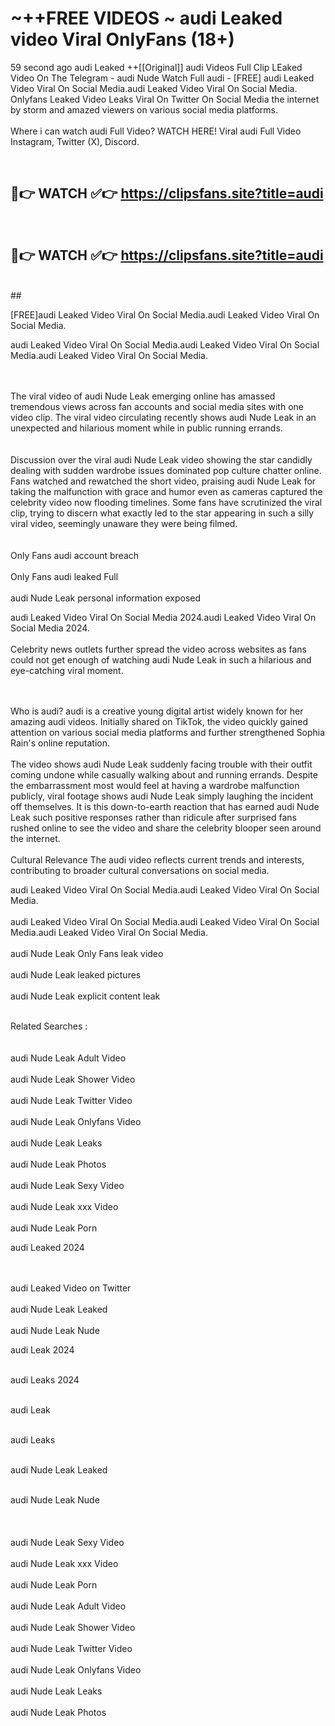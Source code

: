 # ~++FREE VIDEOS ~ audi Leaked video Viral OnlyFans (18+)<br>


59 second ago audi Leaked ++[[Original]] audi Videos Full Clip LEaked Video On The Telegram  - audi Nude  Watch Full audi - [FREE] audi Leaked Video Viral On Social Media.audi Leaked Video Viral On Social Media.   Onlyfans Leaked Video Leaks Viral On Twitter On Social Media the internet by storm and amazed viewers on various social media platforms. <br><br>
Where i can watch audi Full Video? WATCH HERE! Viral audi Full Video Instagram, Twitter (X), Discord. <br>


 <br>

##  🔴👉 WATCH ✅👉  <a href="https://clipsfans.site?title=audi&ref=git">https://clipsfans.site?title=audi</a> <br>
  <br>

##  🔴👉 WATCH ✅👉  <a href="https://clipsfans.site?title=audi&ref=git">https://clipsfans.site?title=audi</a> <br>
  <br>
  ##



[FREE]audi Leaked Video Viral On Social Media.audi Leaked Video Viral On Social Media. <br>

audi Leaked Video Viral On Social Media.audi Leaked Video Viral On Social Media.audi Leaked Video Viral On Social Media. <br>


  <br>

  <br>
The viral video of audi Nude Leak emerging online has amassed tremendous views across fan accounts and social media sites with one video clip. The viral video circulating recently shows audi Nude Leak in an unexpected and hilarious moment while in public running errands.<br>
<br>


<br>
Discussion over the viral audi Nude Leak video showing the star candidly dealing with sudden wardrobe issues dominated pop culture chatter online. Fans watched and rewatched the short video, praising audi Nude Leak for taking the malfunction with grace and humor even as cameras captured the celebrity video now flooding timelines. Some fans have scrutinized the viral clip, trying to discern what exactly led to the star appearing in such a silly viral video, seemingly unaware they were being filmed.<br>
<br>
<br> 
Only Fans audi account breach<br>
<br>
Only Fans audi leaked Full <br>
<br>
audi Nude Leak personal information exposed<br>

audi Leaked Video Viral On Social Media 2024.audi Leaked Video Viral On Social Media 2024. <br>
<br>
Celebrity news outlets further spread the video across websites as fans could not get enough of watching audi Nude Leak in such a hilarious and eye-catching viral moment.<br>
<br>

<br>
Who is audi? audi is a creative young digital artist widely known for her amazing audi videos. Initially shared on TikTok, the video quickly gained attention on various social media platforms and further strengthened Sophia Rain's online reputation.<br>
<br>
The video shows audi Nude Leak suddenly facing trouble with their outfit coming undone while casually walking about and running errands. Despite the embarrassment most would feel at having a wardrobe malfunction publicly, viral footage shows audi Nude Leak simply laughing the incident off themselves. It is this down-to-earth reaction that has earned audi Nude Leak such positive responses rather than ridicule after surprised fans rushed online to see the video and share the celebrity blooper seen around the internet.<br>
<br>
Cultural Relevance The audi video reflects current trends and interests, contributing to broader cultural conversations on social media.<br>

audi Leaked Video Viral On Social Media.audi Leaked Video Viral On Social Media.<br>
<br>
audi Leaked Video Viral On Social Media.audi Leaked Video Viral On Social Media.audi Leaked Video Viral On Social Media.<br>
<br>
audi Nude Leak Only Fans leak video<br>
<br>
audi Nude Leak leaked pictures<br>
<br>
audi Nude Leak explicit content leak<br>


<br>
Related Searches :<br>
<br>

<br>
audi Nude Leak Adult Video<br>
<br>
audi Nude Leak Shower Video<br>
<br>
audi Nude Leak Twitter Video<br>
<br>
audi Nude Leak Onlyfans Video<br>
<br>
audi Nude Leak Leaks<br>
<br>
audi Nude Leak Photos<br>

<br>
audi Nude Leak Sexy Video<br>
<br>
audi Nude Leak xxx Video<br>
<br>
audi Nude Leak Porn<br>

audi  Leaked 2024 <br> <br>
<br>

audi Leaked Video on Twitter <br>
<br>
audi Nude Leak Leaked<br>
<br>
audi Nude Leak Nude<br>


audi  Leak 2024 <br> <br>



audi  Leaks 2024 <br> <br>



 
audi  Leak<br> <br>



audi  Leaks<br> <br>


audi Nude Leak Leaked<br> <br>

audi Nude Leak Nude<br> <br>
<br> <br>
audi Nude Leak Sexy Video
<br> <br>
audi Nude Leak xxx Video
<br> <br>
audi Nude Leak Porn
<br> <br>
audi Nude Leak Adult Video
<br> <br>
audi Nude Leak Shower Video
<br> <br>
audi Nude Leak Twitter Video
<br> <br>
audi Nude Leak Onlyfans Video
<br> <br>
audi Nude Leak Leaks
<br> <br>
audi Nude Leak Photos






</p>




 



</p>










